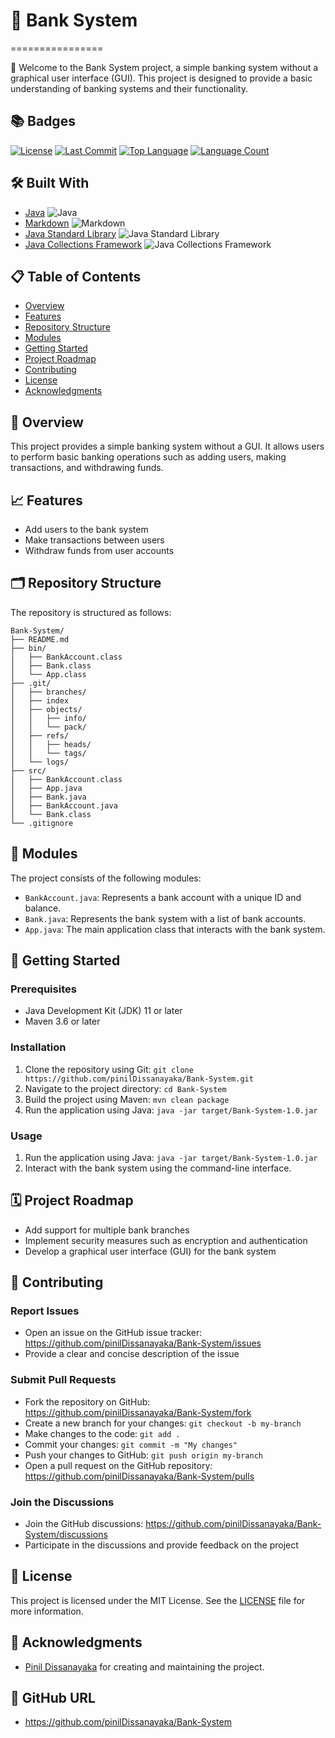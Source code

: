 # 🏦 Bank System
================

👋 Welcome to the Bank System project, a simple banking system without a graphical user interface (GUI). This project is designed to provide a basic understanding of banking systems and their functionality.

📚 Badges
--------

[![License](https://img.shields.io/badge/License-MIT%20License-%23fffd00?style=flat)](https://github.com/pinilDissanayaka/Bank-System/blob/main/LICENSE)
[![Last Commit](https://img.shields.io/github/last-commit/pinilDissanayaka/Bank-System?style=flat)](https://github.com/pinilDissanayaka/Bank-System/commits/main)
[![Top Language](https://img.shields.io/github/languages/top/pinilDissanayaka/Bank-System?style=flat)](https://github.com/pinilDissanayaka/Bank-System)
[![Language Count](https://img.shields.io/github/languages/count/pinilDissanayaka/Bank-System?style=flat)](https://github.com/pinilDissanayaka/Bank-System)

🛠️ Built With
--------------

* [Java](https://www.java.com/en/) ![Java](https://img.shields.io/badge/Java-%23fffd00?style=flat&logo=java)
* [Markdown](https://www.markdownguide.org/) ![Markdown](https://img.shields.io/badge/Markdown-%23fffd00?style=flat&logo=markdown)
* [Java Standard Library](https://docs.oracle.com/en/java/javase/index.html) ![Java Standard Library](https://img.shields.io/badge/Java%20Standard%20Library-%23fffd00?style=flat&logo=java)
* [Java Collections Framework](https://docs.oracle.com/javase/tutorial/collections/index.html) ![Java Collections Framework](https://img.shields.io/badge/Java%20Collections%20Framework-%23fffd00?style=flat&logo=java)

📋 Table of Contents
--------------------

* [Overview](#overview)
* [Features](#features)
* [Repository Structure](#repository-structure)
* [Modules](#modules)
* [Getting Started](#getting-started)
* [Project Roadmap](#project-roadmap)
* [Contributing](#contributing)
* [License](#license)
* [Acknowledgments](#acknowledgments)

📄 Overview
------------

This project provides a simple banking system without a GUI. It allows users to perform basic banking operations such as adding users, making transactions, and withdrawing funds.

📈 Features
------------

* Add users to the bank system
* Make transactions between users
* Withdraw funds from user accounts

🗂️ Repository Structure
------------------------

The repository is structured as follows:

```
Bank-System/
├── README.md
├── bin/
│   ├── BankAccount.class
│   ├── Bank.class
│   └── App.class
├── .git/
│   ├── branches/
│   ├── index
│   ├── objects/
│   │   ├── info/
│   │   └── pack/
│   ├── refs/
│   │   ├── heads/
│   │   └── tags/
│   └── logs/
├── src/
│   ├── BankAccount.class
│   ├── App.java
│   ├── Bank.java
│   ├── BankAccount.java
│   └── Bank.class
└── .gitignore
```

📝 Modules
-------------

The project consists of the following modules:

* `BankAccount.java`: Represents a bank account with a unique ID and balance.
* `Bank.java`: Represents the bank system with a list of bank accounts.
* `App.java`: The main application class that interacts with the bank system.

🚀 Getting Started
-------------------

### Prerequisites

* Java Development Kit (JDK) 11 or later
* Maven 3.6 or later

### Installation

1. Clone the repository using Git: `git clone https://github.com/pinilDissanayaka/Bank-System.git`
2. Navigate to the project directory: `cd Bank-System`
3. Build the project using Maven: `mvn clean package`
4. Run the application using Java: `java -jar target/Bank-System-1.0.jar`

### Usage

1. Run the application using Java: `java -jar target/Bank-System-1.0.jar`
2. Interact with the bank system using the command-line interface.

🗓️ Project Roadmap
---------------------

* Add support for multiple bank branches
* Implement security measures such as encryption and authentication
* Develop a graphical user interface (GUI) for the bank system

🤝 Contributing
-----------------

### Report Issues

* Open an issue on the GitHub issue tracker: <https://github.com/pinilDissanayaka/Bank-System/issues>
* Provide a clear and concise description of the issue

### Submit Pull Requests

* Fork the repository on GitHub: <https://github.com/pinilDissanayaka/Bank-System/fork>
* Create a new branch for your changes: `git checkout -b my-branch`
* Make changes to the code: `git add .`
* Commit your changes: `git commit -m "My changes"`
* Push your changes to GitHub: `git push origin my-branch`
* Open a pull request on the GitHub repository: <https://github.com/pinilDissanayaka/Bank-System/pulls>

### Join the Discussions

* Join the GitHub discussions: <https://github.com/pinilDissanayaka/Bank-System/discussions>
* Participate in the discussions and provide feedback on the project

📜 License
----------

This project is licensed under the MIT License. See the [LICENSE](LICENSE) file for more information.

🙏 Acknowledgments
------------------

* [Pinil Dissanayaka](https://github.com/pinilDissanayaka) for creating and maintaining the project.

👋 GitHub URL
----------------

* <https://github.com/pinilDissanayaka/Bank-System>
